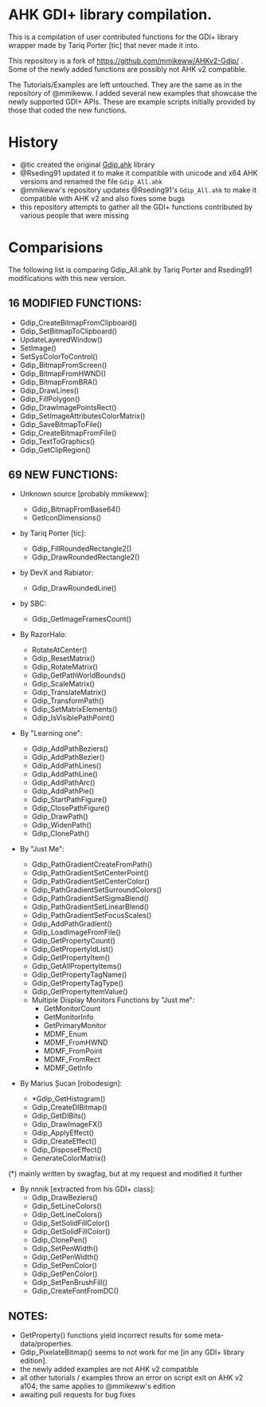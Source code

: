 # AHK GDI+ library compilation.
This is a compilation of user contributed functions for the GDI+ library wrapper made by Tariq Porter [tic] that never made it into.

This repository is a fork of https://github.com/mmikeww/AHKv2-Gdip/ . Some of the newly added functions are possibly not AHK v2 compatible.

The Tutorials/Examples are left untouched. They are the same as in the repository of @mmikeww. I added several new examples that showcase the newly supported GDI+ APIs. These are example scripts initially provided by those that coded the new functions.

# History
- @tic created the original [Gdip.ahk](https://github.com/tariqporter/Gdip/) library
- @Rseding91 updated it to make it compatible with unicode and x64 AHK versions and renamed the file `Gdip_All.ahk`
- @mmikeww's repository updates @Rseding91's `Gdip_All.ahk` to make it compatible with AHK v2 and also fixes some bugs
- this repository attempts to gather all the GDI+ functions contributed by various people that were missing

# Comparisions

The following list is comparing Gdip_All.ahk by Tariq Porter and Rseding91 modifications with this new version.

## 16 MODIFIED FUNCTIONS:
- Gdip_CreateBitmapFromClipboard()
- Gdip_SetBitmapToClipboard()
- UpdateLayeredWindow()
- SetImage()
- SetSysColorToControl()
- Gdip_BitmapFromScreen()
- Gdip_BitmapFromHWND()
- Gdip_BitmapFromBRA()
- Gdip_DrawLines()
- Gdip_FillPolygon()
- Gdip_DrawImagePointsRect()
- Gdip_SetImageAttributesColorMatrix()
- Gdip_SaveBitmapToFile()
- Gdip_CreateBitmapFromFile()
- Gdip_TextToGraphics()
- Gdip_GetClipRegion()


## 69 NEW FUNCTIONS:

- Unknown source [probably mmikeww]:
  - Gdip_BitmapFromBase64()
  - GetIconDimensions()     

- by Tariq Porter [tic]:
  - Gdip_FillRoundedRectangle2()
  - Gdip_DrawRoundedRectangle2()

- by DevX and Rabiator:
  - Gdip_DrawRoundedLine()

- by SBC:
  - Gdip_GetImageFramesCount()

- By RazorHalo:
  - RotateAtCenter()
  - Gdip_ResetMatrix()
  - Gdip_RotateMatrix()
  - Gdip_GetPathWorldBounds()
  - Gdip_ScaleMatrix()
  - Gdip_TranslateMatrix()
  - Gdip_TransformPath()
  - Gdip_SetMatrixElements()
  - Gdip_IsVisiblePathPoint()

- By "Learning one":
  - Gdip_AddPathBeziers()
  - Gdip_AddPathBezier()
  - Gdip_AddPathLines()
  - Gdip_AddPathLine()
  - Gdip_AddPathArc()
  - Gdip_AddPathPie()
  - Gdip_StartPathFigure()
  - Gdip_ClosePathFigure()
  - Gdip_DrawPath()
  - Gdip_WidenPath()
  - Gdip_ClonePath()

- By "Just Me":
  - Gdip_PathGradientCreateFromPath()
  - Gdip_PathGradientSetCenterPoint()
  - Gdip_PathGradientSetCenterColor()
  - Gdip_PathGradientSetSurroundColors()
  - Gdip_PathGradientSetSigmaBlend()
  - Gdip_PathGradientSetLinearBlend()
  - Gdip_PathGradientSetFocusScales()
  - Gdip_AddPathGradient()
  - Gdip_LoadImageFromFile()
  - Gdip_GetPropertyCount()
  - Gdip_GetPropertyIdList()
  - Gdip_GetPropertyItem()
  - Gdip_GetAllPropertyItems()
  - Gdip_GetPropertyTagName()
  - Gdip_GetPropertyTagType()
  - Gdip_GetPropertyItemValue()
  - Multiple Display Monitors Functions by "Just me":
    - GetMonitorCount
    - GetMonitorInfo
    - GetPrimaryMonitor
    - MDMF_Enum
    - MDMF_FromHWND
    - MDMF_FromPoint
    - MDMF_FromRect
    - MDMF_GetInfo

- By Marius Șucan [robodesign]:
  - *Gdip_GetHistogram()
  - Gdip_CreateDIBitmap()
  - Gdip_GetDIBits()
  - Gdip_DrawImageFX()
  - Gdip_ApplyEffect()
  - Gdip_CreateEffect()
  - Gdip_DisposeEffect()
  - GenerateColorMatrix()

(*) mainly written by swagfag, but at my request and modified it further

- By nnnik [extracted from his GDI+ class]:
  - Gdip_DrawBeziers()
  - Gdip_SetLineColors()
  - Gdip_GetLineColors()
  - Gdip_SetSolidFillColor()
  - Gdip_GetSolidFillColor()
  - Gdip_ClonePen()
  - Gdip_SetPenWidth()
  - Gdip_GetPenWidth()
  - Gdip_SetPenColor()
  - Gdip_GetPenColor()
  - Gdip_SetPenBrushFill()
  - Gdip_CreateFontFromDC()

## NOTES:
  - GetProperty() functions yield incorrect results for some meta-data/properties.
  - Gdip_PixelateBitmap() seems to not work for me [in any GDI+ library edition].
  - the newly added examples are not AHK v2 compatible
  - all other tutorials / examples throw an error on script exit on AHK v2 a104; the same applies to @mmikeww's edition
  - awaiting pull requests for bug fixes
